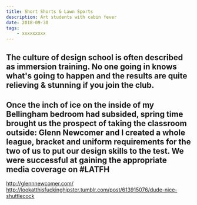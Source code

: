 ```yaml
---
title: Short Shorts & Lawn Sports
description: Art students with cabin fever
date: 2018-09-30
tags: 
    - xxxxxxxxx
---
```


The culture of design school is often described as immersion training. No one going in knows what's going to happen and the results are quite relieving & stunning if you join the club.
-
Once the inch of ice on the inside of my Bellingham bedroom had subsided, spring time brought us the prospect of taking the classroom outside: Glenn Newcomer and I created a whole league, bracket and uniform requirements for the two of us to put our design skills to the test. We were successful at gaining the appropriate media coverage on #LATFH
-

http://glennnewcomer.com/
http://lookatthisfuckinghipster.tumblr.com/post/613915076/dude-nice-shuttlecock

